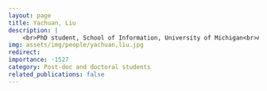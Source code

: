 ```yaml
---
layout: page
title: Yachuan, Liu
description: |
    <br>PhD student, School of Information, University of Michigan<br>Aug 2020 -- Present
img: assets/img/people/yachuan,liu.jpg
redirect: 
importance: -1527
category: Post-doc and doctoral students
related_publications: false
---
```

